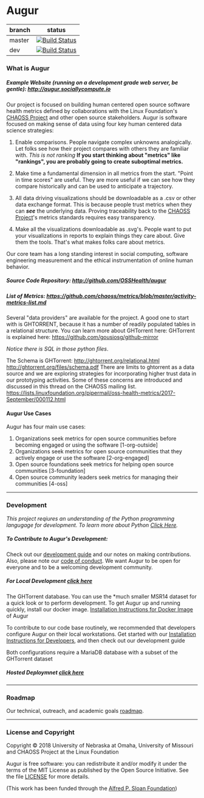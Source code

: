 # Augur

branch | status
   --- | ---
master | [![Build Status](https://travis-ci.org/OSSHealth/augur.svg?branch=master)](https://travis-ci.org/OSSHealth/augur)
   dev | [![Build Status](https://travis-ci.org/OSSHealth/augur.svg?branch=dev)](https://travis-ci.org/OSSHealth/augur)
   
### What is Augur

##### Example Website (running on a development grade web server, *be gentle*): http://augur.sociallycompute.io

Our project is focused on building human centered open source software health metrics defined by collaborations with the Linux Foundation's [CHAOSS Project](https://chaoss.community) and other open source stakeholders. Augur is software focused on making sense of data using four key human centered data science strategies:



1. Enable comparisons. People navigate complex unknowns analogically. Let folks see how their project compares with others they are familiar with.
*This is not ranking*
**If you start thinking about "metrics" like "rankings", you are probably going to create suboptimal metrics.**

2. Make time a fundamental dimension in all metrics from the start. "Point in time scores" are useful. They are more useful if we can see how they compare historically and can be used to anticipate a trajectory.

3. All data driving visualizations should be downloadable as a .csv or other data exchange format. This is because
people trust metrics when they can __*see*__ the underlying data.
Proving traceability back to the [CHAOSS Project](https://chaoss.community)'s metrics standards requires easy transparency.

4. Make all the visualizations downloadable as .svg's. People want to put your visualizations in reports to explain things they care about. Give them the tools. That's what makes folks care about metrics.

Our core team has a long standing interest in social computing, software engineering measurement and the ethical instrumentation of online human behavior.

##### Source Code Repository: http://github.com/OSSHealth/augur
##### List of Metrics: https://github.com/chaoss/metrics/blob/master/activity-metrics-list.md

Several "data providers" are available for the project. A good one to start with is GHTORRENT, because it has a number of readily populated tables in a relational structure. You can learn more about GHTorrent here: GHTorrent is explained here: https://github.com/gousiosg/github-mirror

*Notice there is SQL in those python files*.

The Schema is GHTorrent: http://ghtorrent.org/relational.html http://ghtorrent.org/files/schema.pdf
There are limits to ghtorrent as a data source and we are exploring strategies for incorporating higher trust data in our prototyping activities. Some of these concerns are introduced and discussed in this thread on the CHAOSS mailing list. https://lists.linuxfoundation.org/pipermail/oss-health-metrics/2017-September/000112.html

#### Augur Use Cases
Augur has four main use cases:
1. Organizations seek metrics for open source communities before becoming engaged or using the software [1-org-outside]
2. Organizations seek metrics for open source communities that they actively engage or use the software [2-org-engaged]
3. Open source foundations seek metrics for helping open source communities [3-foundation]
4. Open source community leaders seek metrics for managing their communities [4-oss]

---

### Development
*This project reqiures an understanding of the Python programming langugage for development. To learn more about Python [Click Here](https://docs.python.org/3/tutorial/).*

##### To Contribute to Augur's Development: 
Check out our [development guide](https://github.com/OSSHealth/augur/blob/master/DEV-GUIDE.md) and our notes on making contributions. Also, please note our [code of conduct](https://github.com/OSSHealth/augur/blob/master/CODE_OF_CONDUCT.md). We want Augur to be open for everyone and to be a welcoming development community.

##### For Local Development [click here](https://github.com/OSSHealth/augur/blob/master/dev-install.md)
The GHTorrent database.
You can use the *much smaller MSR14 dataset for a quick look or to perform development.
To get Augur up and running quickly, install our docker image. [Installation Instructions for Docker Image](https://github.com/OSSHealth/augur/blob/master/docker-install.md) of Augur

To contribute to our code base routinely, we recommended that developers configure Augur on their local workstations. Get started with our [Installation Instructions for Developers](https://github.com/OSSHealth/augur/blob/master/docs/development/devloperstartup.md), and then check out our development guide

Both configurations require a MariaDB database with a subset of the GHTorrent dataset
##### Hosted Deploymnet [click here](https://github.com/OSSHealth/augur/blob/dev/docs/deployment.md) 

---
### Roadmap

Our technical, outreach, and academic goals [roadmap](https://github.com/OSSHealth/augur/wiki/Release-Schedule).

---

### License and Copyright
Copyright © 2018 University of Nebraska at Omaha, University of Missouri and CHAOSS Project at the Linux Foundation

Augur is free software: you can redistribute it and/or modify it under the terms of the MIT License as published by the Open Source Initiative. See the file [LICENSE](https://github.com/OSSHealth/augur/blob/master/LICENSE) for more details.

(This work has been funded through the [Alfred P. Sloan Foundation](https://sloan.org/about))
